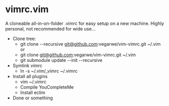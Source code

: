 # vimrc.vim

A cloneable all-in-on-folder .vimrc for easy setup on a new machine. Highly
personal, not recommended for wide use...

- Clone tree:
  - git clone --recursive git@github.com:vegarwe/vim-vimrc.git ~/.vim
  or
  - git clone git@github.com:vegarwe/vim-vimrc.git ~/.vim
  - git submodule update --init --recursive
- Symlink vimrc
  - ln -s ~/.vim/\_vimrc ~/.vimrc
- Install all plugins
  - vim ~/.vimrc
  - Compile YouCompleteMe
  - Install eclim
- Done or something
